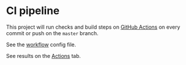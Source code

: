 # CI pipeline

This project will run checks and build steps on [GitHub Actions](https://github.com/features/actions) on every commit or push on the `master` branch. 

See the [workflow](/.github/workflows/main.yml) config file.

See results on the [Actions](https://github.com/MichaelCurrin/py-project-template/actions/) tab.
